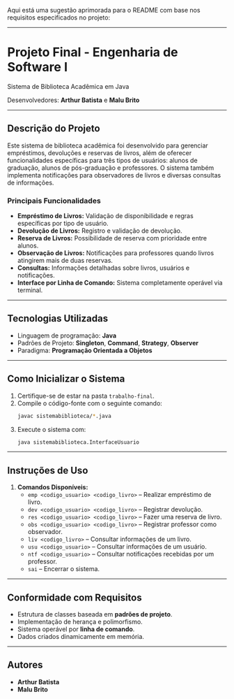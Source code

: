 Aqui está uma sugestão aprimorada para o README com base nos requisitos especificados no projeto:

---

# **Projeto Final - Engenharia de Software I**  
Sistema de Biblioteca Acadêmica em Java

Desenvolvedores: **Arthur Batista** e **Malu Brito**

---

## **Descrição do Projeto**  
Este sistema de biblioteca acadêmica foi desenvolvido para gerenciar empréstimos, devoluções e reservas de livros, além de oferecer funcionalidades específicas para três tipos de usuários: alunos de graduação, alunos de pós-graduação e professores. O sistema também implementa notificações para observadores de livros e diversas consultas de informações.

### **Principais Funcionalidades**
- **Empréstimo de Livros:** Validação de disponibilidade e regras específicas por tipo de usuário.  
- **Devolução de Livros:** Registro e validação de devolução.  
- **Reserva de Livros:** Possibilidade de reserva com prioridade entre alunos.  
- **Observação de Livros:** Notificações para professores quando livros atingirem mais de duas reservas.  
- **Consultas:** Informações detalhadas sobre livros, usuários e notificações.  
- **Interface por Linha de Comando:** Sistema completamente operável via terminal.

---

## **Tecnologias Utilizadas**
- Linguagem de programação: **Java**
- Padrões de Projeto: **Singleton**, **Command**, **Strategy**, **Observer**
- Paradigma: **Programação Orientada a Objetos**

---

## **Como Inicializar o Sistema**
1. Certifique-se de estar na pasta `trabalho-final`.
2. Compile o código-fonte com o seguinte comando:  
   ```bash
   javac sistemabiblioteca/*.java
   ```
3. Execute o sistema com:  
   ```bash
   java sistemabiblioteca.InterfaceUsuario
   ```

---

## **Instruções de Uso**
1. **Comandos Disponíveis:**  
   - `emp <codigo_usuario> <codigo_livro>` – Realizar empréstimo de livro.  
   - `dev <codigo_usuario> <codigo_livro>` – Registrar devolução.  
   - `res <codigo_usuario> <codigo_livro>` – Fazer uma reserva de livro.  
   - `obs <codigo_usuario> <codigo_livro>` – Registrar professor como observador.  
   - `liv <codigo_livro>` – Consultar informações de um livro.  
   - `usu <codigo_usuario>` – Consultar informações de um usuário.  
   - `ntf <codigo_usuario>` – Consultar notificações recebidas por um professor.  
   - `sai` – Encerrar o sistema.  

---

## **Conformidade com Requisitos**
- Estrutura de classes baseada em **padrões de projeto**.
- Implementação de herança e polimorfismo.
- Sistema operável por **linha de comando**.
- Dados criados dinamicamente em memória.

---

## **Autores**  
- **Arthur Batista**  
- **Malu Brito**

